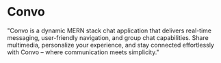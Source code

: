 # Convo
 "Convo is a dynamic MERN stack chat application that delivers real-time messaging, user-friendly navigation, and group chat capabilities. Share multimedia, personalize your experience, and stay connected effortlessly with Convo – where communication meets simplicity."
